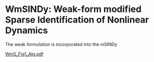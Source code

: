 # WmSINDy: Weak-form modified Sparse Identification of Nonlinear Dynamics

The weak formulation is incorporated into the mSINDy

[WmS_Fig1_Alg.pdf](https://github.com/user-attachments/files/22918537/WmS_Fig1_Alg.pdf)
